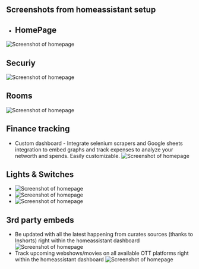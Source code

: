 
## Screenshots from homeassistant setup

* ## HomePage
![Screenshot of homepage](https://github.com/sunnydsouza/mysmarthome/blob/master/images/HomePage1.png)

## Securiy
![Screenshot of homepage](https://github.com/sunnydsouza/mysmarthome/blob/master/images/Security.png)
## Rooms
![Screenshot of homepage](https://github.com/sunnydsouza/mysmarthome/blob/master/images/Rooms.png)
## Finance tracking
* Custom dashboard - Integrate selenium scrapers and Google sheets integration to embed graphs and track expenses to analyze your networth and spends. Easily customizable.
![Screenshot of homepage](https://github.com/sunnydsouza/mysmarthome/blob/master/images/FinanceTracking.png)
## Lights & Switches 
* ![Screenshot of homepage](https://github.com/sunnydsouza/mysmarthome/blob/master/images/LightSwitches1.png)
* ![Screenshot of homepage](https://github.com/sunnydsouza/mysmarthome/blob/master/images/LightSwitches2.png)
* ![Screenshot of homepage](https://github.com/sunnydsouza/mysmarthome/blob/master/images/LightSwitches3.png)
## 3rd party embeds
* Be updated with all the latest happening from curates sources (thanks to Inshorts) right within the homeassistant dashboard
![Screenshot of homepage](https://github.com/sunnydsouza/mysmarthome/blob/master/images/EmbedInshortsNews.png)
* Track upcoming webshows/movies on all available OTT platforms right within the homeassistant dashboard
![Screenshot of homepage](https://github.com/sunnydsouza/mysmarthome/blob/master/images/Binging.png)

